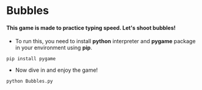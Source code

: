 # Bubbles
#### This game is made to practice typing speed. Let's shoot bubbles!



* To run this, you need to install **python** interpreter and **pygame** package in your environment using **pip**.

```
pip install pygame
```


* Now dive in and enjoy the game!

```
python Bubbles.py
```
